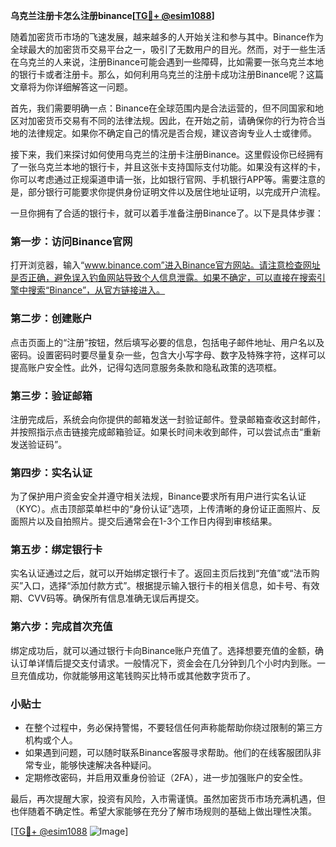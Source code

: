 **乌克兰注册卡怎么注册binance[[TG💪+ @esim1088](https://t.me/s/esim1088)]**

随着加密货币市场的飞速发展，越来越多的人开始关注和参与其中。Binance作为全球最大的加密货币交易平台之一，吸引了无数用户的目光。然而，对于一些生活在乌克兰的人来说，注册Binance可能会遇到一些障碍，比如需要一张乌克兰本地的银行卡或者注册卡。那么，如何利用乌克兰的注册卡成功注册Binance呢？这篇文章将为你详细解答这一问题。

首先，我们需要明确一点：Binance在全球范围内是合法运营的，但不同国家和地区对加密货币交易有不同的法律法规。因此，在开始之前，请确保你的行为符合当地的法律规定。如果你不确定自己的情况是否合规，建议咨询专业人士或律师。

接下来，我们来探讨如何使用乌克兰的注册卡注册Binance。这里假设你已经拥有了一张乌克兰本地的银行卡，并且这张卡支持国际支付功能。如果没有这样的卡，你可以考虑通过正规渠道申请一张，比如银行官网、手机银行APP等。需要注意的是，部分银行可能要求你提供身份证明文件以及居住地址证明，以完成开户流程。

一旦你拥有了合适的银行卡，就可以着手准备注册Binance了。以下是具体步骤：

### 第一步：访问Binance官网

打开浏览器，输入“www.binance.com”进入Binance官方网站。请注意检查网址是否正确，避免误入钓鱼网站导致个人信息泄露。如果不确定，可以直接在搜索引擎中搜索“Binance”，从官方链接进入。

### 第二步：创建账户

点击页面上的“注册”按钮，然后填写必要的信息，包括电子邮件地址、用户名以及密码。设置密码时要尽量复杂一些，包含大小写字母、数字及特殊字符，这样可以提高账户安全性。此外，记得勾选同意服务条款和隐私政策的选项框。

### 第三步：验证邮箱

注册完成后，系统会向你提供的邮箱发送一封验证邮件。登录邮箱查收这封邮件，并按照指示点击链接完成邮箱验证。如果长时间未收到邮件，可以尝试点击“重新发送验证码”。

### 第四步：实名认证

为了保护用户资金安全并遵守相关法规，Binance要求所有用户进行实名认证（KYC）。点击顶部菜单栏中的“身份认证”选项，上传清晰的身份证正面照片、反面照片以及自拍照片。提交后通常会在1-3个工作日内得到审核结果。

### 第五步：绑定银行卡

实名认证通过之后，就可以开始绑定银行卡了。返回主页后找到“充值”或“法币购买”入口，选择“添加付款方式”。根据提示输入银行卡的相关信息，如卡号、有效期、CVV码等。确保所有信息准确无误后再提交。

### 第六步：完成首次充值

绑定成功后，就可以通过银行卡向Binance账户充值了。选择想要充值的金额，确认订单详情后提交支付请求。一般情况下，资金会在几分钟到几个小时内到账。一旦充值成功，你就能够用这笔钱购买比特币或其他数字货币了。

### 小贴士

- 在整个过程中，务必保持警惕，不要轻信任何声称能帮助你绕过限制的第三方机构或个人。
- 如果遇到问题，可以随时联系Binance客服寻求帮助。他们的在线客服团队非常专业，能够快速解决各种疑问。
- 定期修改密码，并启用双重身份验证（2FA），进一步加强账户的安全性。

最后，再次提醒大家，投资有风险，入市需谨慎。虽然加密货币市场充满机遇，但也伴随着不确定性。希望大家能够在充分了解市场规则的基础上做出理性决策。

[[TG💪+ @esim1088](https://t.me/s/esim1088) ![Image](https://i.postimg.cc/4NQfJmqS/Snipaste-2025-05-13-00-14-12.png)]